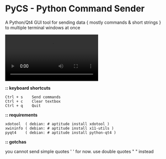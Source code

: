 # PyCS - Python Command Sender
A Python/Qt4 GUI tool for sending data { mostly commands & short strings } to multiple terminal windows at once

![vid](https://u.pomf.is/fiugzr.webm)


<b> :: keyboard shortcuts</b>
```
Ctrl + s	Send commands
Ctrl + c	Clear textbox
Ctrl + q	Quit
```
<b> :: requirements </b>
```
xdotool  ( debian: # aptitude install xdotool )
xwininfo ( debian: # aptitude install x11-utils )
pyqt4	 ( debian: # aptitude install python-qt4 )
```
<b> :: gotchas </b>

you cannot send simple quotes ' ' for now. use double quotes " " instead
